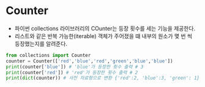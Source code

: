 # Counter

- 파이썬 collections 라이브러리의 COunter는 등장 횟수를 세는 기능을 제공한다.
- 리스트와 같은 반복 가능한(iterable) 객체가 주어졌을 떄 내부의 원소가 몇 번 씩 등장했는지를 알려준다.

```py
from collections import Counter
counter = Counter(['red','blue','red','green','blue','blue'])
print(counter['blue']) # 'blue'가 등장한 횟수 출력 # 3
print(counter['red']) # 'red'가 등장한 횟수 출력 # 2
print(dict(counter)) # 사전 자료형으로 변환 {'red':2, 'blue':3, 'green': 1}
```
